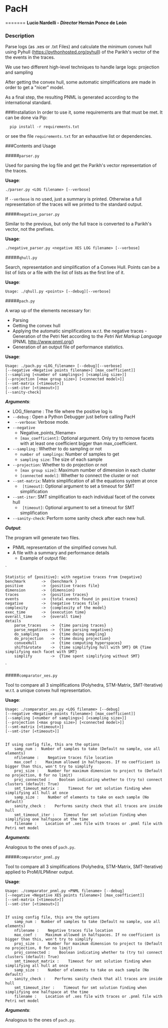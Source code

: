 # PacH 
=======
**Lucio Nardelli - _Director_ Hernán Ponce de León**

### Description

 Parse logs (as .xes or .txt Files) and calculate the minimum convex hull using Pyhull (https://pythonhosted.org/pyhull)
 of the  Parikh's vector of the the events in the traces.

 We use two different high-level techniques to handle large logs: projection and sampling

 After getting the convex hull, some automatic simplifications are made in order to get a "nicer" model.
 
 As a final step, the resulting PNML is generated according to the international standard.
 
###Installation
 In order to use it, some requirements are that must be met.
 It can be done via Pip:
        
      pip install -r requirements.txt

 or see the file `requirements.txt` for an exhaustive list or dependencies.

###Contents and Usage

#####`parser.py`

Used for parsing the log file and get the Parikh's vector representation of the traces.

**Usage**:

    ./parser.py <LOG filename> [--verbose]

If `--verbose` is no used, just a summary is printed. Otherwise  a full representation of the traces will we printed to the standard output.

#####`negative_parser.py`

Similar to the previous, but only the full trace is converted to a Parikh's vector, not the prefixes.

**Usage**:

    ./negative_parser.py <negative XES LOG filename> [--verbose]

#####`qhull.py`

Search, representation and simplification of a Convex Hull.
Points can be a list of lists or a file with the list of lists as the first line of it.

**Usage**:

    Usage: ./qhull.py <points> [--debug][--verbose]

#####`pach.py`

A wrap up of the elements necessary for:

  - Parsing
  - Getting the convex hull
  - Applying the automatic simplifications w.r.t. the negative traces
  -Generation of the Petri Net according to the *Petri Net Markup Language* (PNML http://www.pnml.org/)
  - Generation of an output file of performance statistics.

**Usage**:

    Usage: ./pach.py <LOG_filename> [--debug][--verbose]
    [--negative <Negative points filename>] [max_coefficient]]
    [--sampling [<number of samplings>] [<sampling size>]]
    [--projection [<max group size>] [<connected model>]]
    [--smt-matrix [<timeout>]]
    [--smt-iter [<timeout>]]
    [--sanity-check]

**_Arguments_**:

  - LOG_filename : The file where the positive log is
  - ` --debug ` : Open a Python Debugger just before calling PacH
  - ` --verbose`: Verbose mode.
  - `--negative`
    - Negative_points_filename> 
    - `[max_coefficient]`: Optional argument. Only try to remove facets with at least one coefficient bigger than max_coefficient.
  - `--sampling` : Whether to do sampling or not
    - `number of samplings`:  Number of samples to get
    - `sampling size`: The size of each sample
  - `--projection`: Whether to do projection or not
    - `[max group size]`: Maximum number of dimension in each cluster
    - `[connected model]`: Whether to connect the cluster or not
  - `--smt-matrix`: Matrix simplification of all the equations system at once
    - ` [timeout]`: Optional argument to set a timeout for SMT simplification
  - `--smt-iter`:  SMT simplification to each individual facet of the convex hull
    - ` [timeout]`: Optional argument to set a timeout for SMT simplification
  - `--sanity-check`: Perform some sanity check after each new hull.

**_Output_**:

  The program will generate two files.

  - PNML representation of the simplified convex hull. 
  - A file with a summary and performance details
    - Example of output file:

`

    Statistic of {positive}: with negative traces from {negative}
    benchmark       ->  {benchmark }
    positive        ->  {positive traces file}
    dimension       ->  {dimension}
    traces          ->  {positive traces}
    events          ->  {total events found in positive traces}
    negative        ->  {negative traces file}
    complexity      ->  {complexity of the model}  
    exec_time       ->  {execution time}
    overall_time    ->  {overall time}
    details
        parse_traces    ->  {time parsing traces}
        parse_negatives ->  {time parsing negatives}
        do_sampling     ->  {time doing sampling}
        do_projection   ->  {time doing projection}
        convexHull      ->  {time computing hyperspaces}
        shift&rotate    ->  {time simplifying hull with SMT} OR {Time simplifying each facet with SMT}
        simplify        ->  {Time spent simplifying without SMT}

`

#####`comparator_xes.py`

Tool to compare all 3 simplifications (Polyhedra, STM-Matrix, SMT-Iterative) w.r.t. a unique convex hull representation.


**Usage**:

    Usage: ./comparator_xes.py <LOG filename> [--debug]
    [--negative <Negative points filename>] [max_coefficient]]
    [--sampling [<number of samplings>] [<sampling size>]]
    [--projection [<max group size>] [<connected model>]]
    [--smt-matrix [<timeout>]]
    [--smt-iter [<timeout>]]


    If using config file, this are the options
        samp_num :  Number of samples to take (Default no sample, use all elements)
        nfilename :    Negative traces file location
        max_coef :    Maximum allowed in halfspaces. If no coefficient is bigger than this, won't try to simplify
        proj_size :    Number for maximum dimension to project to (Default no projection, 0 for no limit)
        proj_connected :    Boolean indicating whether to (try to) connect clusters (default: True)
        smt_timeout_matrix :    Timeout for smt solution finding when simplifying all hull at once
        samp_size :    Number of elements to take on each sample (No default)
        sanity_check :    Performs sanity check that all traces are inside hull
        smt_timeout_iter :    Timeout for smt solution finding when simplifying one halfspace at the time
        filename :    Location of .xes file with traces or .pnml file with Petri net model


**_Arguments_**:

Analogous to the ones of `pach.py`.

#####`comparator_pnml.py`

Tool to compare all 3 simplifications (Polyhedra, STM-Matrix, SMT-Iterative) applied to ProM/ILPMiner output.

**Usage**:

    Usage: ./comparator_pnml.py <PNML filename> [--debug]
    [--negative <Negative XES points filename>] [max_coefficient]]
    [--smt-matrix [<timeout>]]
    [--smt-iter [<timeout>]]


    If using config file, this are the options
        samp_num :  Number of samples to take (Default no sample, use all elements)
        nfilename :    Negative traces file location
        max_coef :    Maximum allowed in halfspaces. If no coefficient is bigger than this, won't try to simplify
        proj_size :    Number for maximum dimension to project to (Default no projection, 0 for no limit)
        proj_connected :    Boolean indicating whether to (try to) connect clusters (default: True)
        smt_timeout_matrix :    Timeout for smt solution finding when simplifying all hull at once
        samp_size :    Number of elements to take on each sample (No default)
        sanity_check :    Performs sanity check that all traces are inside hull
        smt_timeout_iter :    Timeout for smt solution finding when simplifying one halfspace at the time
        filename :    Location of .xes file with traces or .pnml file with Petri net model


**_Arguments_**:

Analogous to the ones of `pach.py`.
